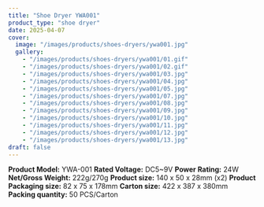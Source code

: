 ```yaml
---
title: "Shoe Dryer YWA001"
product_type: "shoe dryer"
date: 2025-04-07
cover:
  image: "/images/products/shoes-dryers/ywa001.jpg"
  gallery:
    - "/images/products/shoes-dryers/ywa001/01.gif"
    - "/images/products/shoes-dryers/ywa001/02.gif"
    - "/images/products/shoes-dryers/ywa001/03.jpg"
    - "/images/products/shoes-dryers/ywa001/04.jpg"
    - "/images/products/shoes-dryers/ywa001/05.jpg"
    - "/images/products/shoes-dryers/ywa001/07.jpg"
    - "/images/products/shoes-dryers/ywa001/08.jpg"
    - "/images/products/shoes-dryers/ywa001/09.jpg"
    - "/images/products/shoes-dryers/ywa001/10.jpg"
    - "/images/products/shoes-dryers/ywa001/11.jpg"
    - "/images/products/shoes-dryers/ywa001/12.jpg"
    - "/images/products/shoes-dryers/ywa001/13.jpg"
draft: false
---
```

**Product Model:** YWA-001
**Rated Voltage:** DC5~9V
**Power Rating:** 24W
**Net/Gross Weight:** 222g/270g
**Product size:** 140 x 50 x 28mm (x2)
**Product Packaging size:** 82 x 75 x 178mm
**Carton size:** 422 x 387 x 380mm
**Packing quantity:** 50 PCS/Carton
